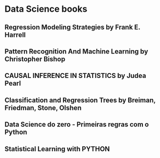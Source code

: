 # Data Science books
## Regression Modeling Strategies by Frank E. Harrell

## Pattern Recognition And Machine Learning by Christopher Bishop

## CAUSAL INFERENCE IN STATISTICS by Judea Pearl

## Classification and Regression Trees by Breiman, Friedman, Stone, Olshen

## Data Science do zero - Primeiras regras com o Python

## Statistical Learning with PYTHON


